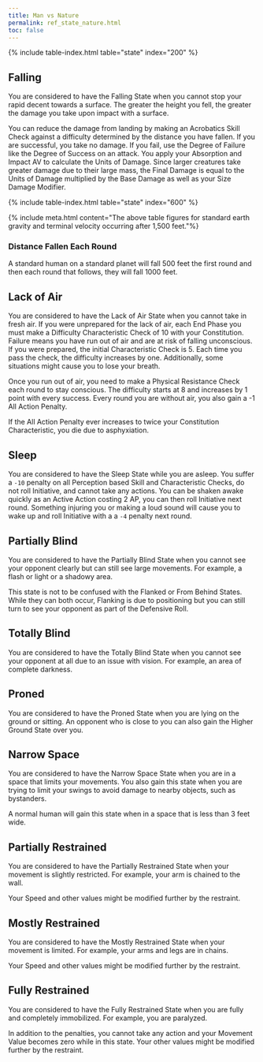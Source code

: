 ```yaml
---
title: Man vs Nature
permalink: ref_state_nature.html
toc: false
---
```


{% include table-index.html table="state" index="200" %}

## Falling
You are considered to have the Falling State when you cannot stop your rapid decent towards a surface. The greater the height you fell, the greater the damage you take upon impact with a surface.

You can reduce the damage from landing by making an Acrobatics Skill Check against a difficulty determined by the distance you have fallen. If you are successful, you take no damage. If you fail, use the Degree of Failure like the Degree of Success on an attack. You apply your Absorption and Impact AV to calculate the Units of Damage. Since larger creatures take greater damage due to their large mass, the Final Damage is equal to the Units of Damage multiplied by the Base Damage as well as your Size Damage Modifier.

{% include table-index.html table="state" index="600" %}

{% include meta.html content="The above table figures for standard earth gravity and terminal velocity occurring after 1,500 feet."%}

### Distance Fallen Each Round

A standard human on a standard planet will fall 500 feet the first round and then each round that follows, they will fall 1000 feet. 

## Lack of Air
You are considered to have the Lack of Air State when you cannot take in fresh air. If you were unprepared for the lack of air, each End Phase you must make a Difficulty Characteristic Check of 10 with your Constitution. Failure means you have run out of air and are at risk of falling unconscious. If you were prepared, the initial Characteristic Check is 5. Each time you pass the check, the difficulty increases by one. Additionally, some situations might cause you to lose your breath.

Once you run out of air, you need to make a Physical Resistance Check each round to stay conscious. The difficulty starts at 8 and increases by 1 point with every success. Every round you are without air, you also gain a -1 All Action Penalty.

If the All Action Penalty ever increases to twice your Constitution Characteristic, you die due to asphyxiation.

## Sleep
You are considered to have the Sleep State while you are asleep. You suffer a `-10` penalty on all Perception based Skill and Characteristic Checks, do not roll Initiative, and cannot take any actions. You can be shaken awake quickly as an Active Action costing 2 AP, you can then roll Initiative next round. Something injuring you or making a loud sound will cause you to wake up and roll Initiative with a a `-4` penalty next round.

## Partially Blind
You are considered to have the Partially Blind State when you cannot see your opponent clearly but can still see large movements. For example, a flash or light or a shadowy area.

This state is not to be confused with the Flanked or From Behind States. While they can both occur, Flanking is due to positioning but you can still turn to see your opponent as part of the Defensive Roll.

## Totally Blind
You are considered to have the Totally Blind State when you cannot see your opponent at all due to an issue with vision. For example, an area of complete darkness.

## Proned
You are considered to have the Proned State when you are lying on the ground or sitting. An opponent who is close to you can also gain the Higher Ground State over you.

## Narrow Space
You are considered to have the Narrow Space State when you are in a space that limits your movements. You also gain this state when you are trying to limit your swings to avoid damage to nearby objects, such as bystanders.

A normal human will gain this state when in a space that is less than 3 feet wide.

## Partially Restrained
You are considered to have the Partially Restrained State when your movement is slightly restricted. For example, your arm is chained to the wall.

Your Speed and other values might be modified further by the restraint.

## Mostly Restrained
You are considered to have the Mostly Restrained State when your movement is limited. For example, your arms and legs are in chains.

Your Speed and other values might be modified further by the restraint.

## Fully Restrained
You are considered to have the Fully Restrained State when you are fully and completely immobilized. For example, you are paralyzed.

In addition to the penalties, you cannot take any action and your Movement Value becomes zero while in this state. Your other values might be modified further by the restraint.